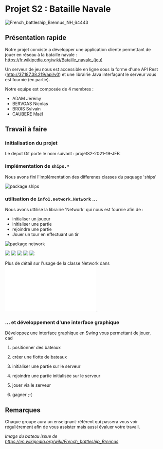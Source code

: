 # Projet S2 : Bataille Navale

![French_battleship_Brennus_NH_64443](img/French_battleship_Brennus_NH_64443.jpg)

## Présentation rapide 

Notre projet conciste a développer une application cliente permettant de jouer 
en réseau à la bataille navale : https://fr.wikipedia.org/wiki/Bataille_navale_(jeu)

Un serveur de jeu nous est accessible en ligne sous la forme d'une API Rest
 (http://37.187.38.219/api/v0) et une librairie Java 
 interfaçant le serveur vous est fournie (en partie).

Notre equipe est composée de 4 membres : 

   - ADAM Jérémy
   - BERVOAS Nicolas
   - BROIS Sylvain
   - CAUBERE Maël

## Travail à faire

### initialisation du projet

   Le depot Git porte le nom suivant : projetS2-2021-19-JFB

### implémentation de `ships.*`

   Nous avons fini l'implémentation des differenes classes du paquage 'ships'

![package ships](documentation/package_ships.png)

### utilisation de `info1.network.Network` ...

Nous avons uttilisé la librairie 'Network' qui nous est fournie afin de : 
   - initialiser un joueur
   - initialiser une partie
   - rejoindre une partie 
   - Jouer un tour en effectuant un tir

![package network](documentation/package_network.png)

<img src="https://imgur.com/EafB1qL.png">
<img src="https://imgur.com/HYXGRb0.png">
<img src="https://imgur.com/YR7AkeT.png">
<img src="https://imgur.com/lIwVGwZ.png">
<img src="https://imgur.com/eDNsVUI.png">

Plus de détail sur l'usage de la classe Network dans ![HowToUseNetwork](documentation/HowtoUseNetwork.md).


### ... et développement d'une interface graphique

Développez une interface graphique en Swing vous permettant de jouer, cad

1. positionner des bateaux

2. créer une flotte de bateaux

3. initialiser une partie sur le serveur

4. rejoindre une partie initialisée sur le serveur

5. jouer via le serveur

6. gagner ;-)



## Remarques 

Chaque groupe aura un enseignant-référent qui passera
vous voir régulièrement afin de vous assister 
mais aussi évaluer votre travail.





_Image du bateau issue de https://en.wikipedia.org/wiki/French_battleship_Brennus_
